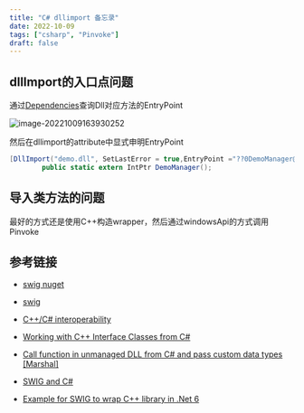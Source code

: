 ```yaml
---
title: "C# dllimport 备忘录"
date: 2022-10-09
tags: ["csharp", "Pinvoke"]
draft: false
---
```


## dllImport的入口点问题

通过[Dependencies](https://github.com/lucasg/Dependencies)查询Dll对应方法的EntryPoint

![image-20221009163930252](https://assets.czyt.tech/img/dependences-entry-points.png)

然后在dllimport的attribute中显式申明EntryPoint

```csharp
[DllImport("demo.dll", SetLastError = true,EntryPoint ="??0DemoManager@EcgParser@Gfeit@@AEAA@XZ")]
        public static extern IntPtr DemoManager();
```



## 导入类方法的问题

最好的方式还是使用C++构造wrapper，然后通过windowsApi的方式调用Pinvoke

## 参考链接

+ [swig nuget](https://www.nuget.org/packages/swigwintools/)
+ [swig](https://www.swig.org)

+ [C++/C# interoperability](https://mark-borg.github.io/blog/2017/interop/)
+ [Working with C++ Interface Classes from C#](https://brokenevent.com/blog/2020-09-02)
+ [Call function in unmanaged DLL from C# and pass custom data types [Marshal]](https://dev.to/gabbersepp/call-function-in-unmanaged-dll-from-c-and-pass-custom-data-types-marshal-5c31)
+ [SWIG and C#](https://www.swig.org/Doc3.0/CSharp.html)
+ [Example for SWIG to wrap C++ library in .Net 6](https://iamsorush.com/posts/cpp-csharp-swig/)